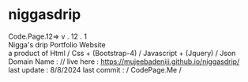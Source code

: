# niggasdrip
Code.Page.12=>  v . 12 . 1 <br>
Nigga's drip Portfolio Website <br>
a product of Html / Css + (Bootstrap-4) / Javascript + (Jquery) / Json <br>
Domain Name : //
live here : https://mujeebadeniji.github.io/niggasdrip/ <br>
last update : 8/8/2024
last commit : / CodePage.Me /
